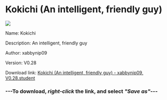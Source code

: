 # Kokichi (An intelligent, friendly guy)

<img src = "https://raw.githubusercontent.com/Arbiter1223/Koukou-Gurashi-Custom-Students/master/Students/Files/Kokichi%20(An%20intelligent%2C%20friendly%20guy).png">

Name: Kokichi

Description: An intelligent, friendly guy

Author: xabbynip09

Version: V0.28

Download link: <a href="https://raw.githubusercontent.com/Arbiter1223/Koukou-Gurashi-Custom-Students/master/Students/Files/Kokichi%20(An%20intelligent%2C%20friendly%20guy)%20-%20xabbynip09%2C%20V0.28.student">Kokichi (An intelligent, friendly guy) - xabbynip09, V0.28.student</a>

### ---**To download, _right-click_ the link, and select _"Save as"_**---

